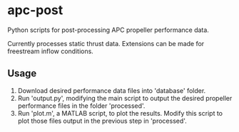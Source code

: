 # apc-post
Python scripts for post-processing APC propeller performance data. 

Currently processes static thrust data. Extensions can be made for 
freestream inflow conditions.

## Usage

1. Download desired performance data files into 'database' folder.  
2. Run 'output.py', modifying the main script to output the desired propeller 
  performance files in the folder 'processed'.
3. Run 'plot.m', a MATLAB script, to plot the results. Modify this script to 
  plot those files output in the previous step in 'processed'.  

